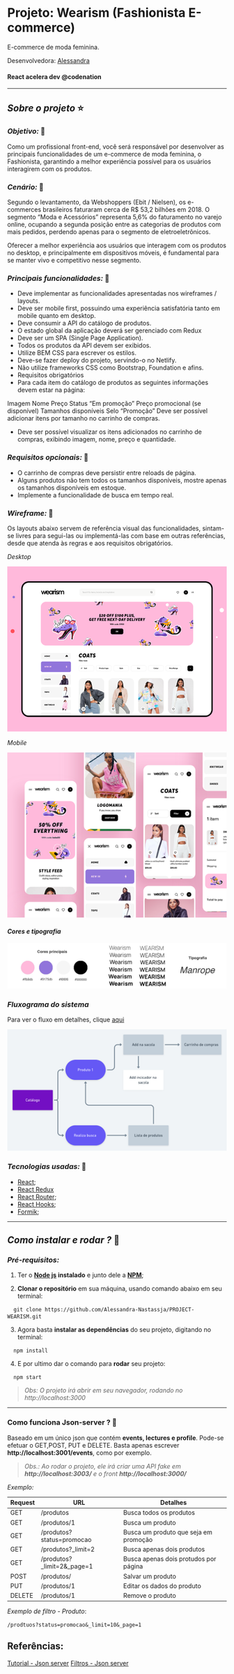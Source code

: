 # Projeto: Wearism (Fashionista E-commerce)
E-commerce de moda feminina.

Desenvolvedora:
[Alessandra](https://github.com/Alessandra-Nastassja)

#### React acelera dev @codenation 

****
## *Sobre o projeto* ⭐️

### *Objetivo:* 📌 

Como um profissional front-end, você será responsável por desenvolver as principais funcionalidades de um e-commerce de moda feminina, o Fashionista, garantindo a melhor experiência possível para os usuários interagirem com os produtos.

### *Cenário:* 📌 

Segundo o levantamento, da Webshoppers (Ebit / Nielsen), os e-commerces brasileiros faturaram cerca de R$ 53,2 bilhões em 2018. O segmento “Moda e Acessórios” representa 5,6% do faturamento no varejo online, ocupando a segunda posição entre as categorias de produtos com mais pedidos, perdendo apenas para o segmento de eletroeletrônicos.

Oferecer a melhor experiência aos usuários que interagem com os produtos no desktop, e principalmente em dispositivos móveis, é fundamental para se manter vivo e competitivo nesse segmento.

### *Principais funcionalidades:* 📌 

- Deve implementar as funcionalidades apresentadas nos wireframes / layouts.
- Deve ser mobile first, possuindo uma experiência satisfatória tanto em mobile quanto em desktop.
- Deve consumir a API do catálogo de produtos.
- O estado global da aplicação deverá ser gerenciado com Redux
- Deve ser um SPA (Single Page Application).
- Todos os produtos da API devem ser exibidos.
- Utilize BEM CSS para escrever os estilos.
- Deve-se fazer deploy do projeto, servindo-o no Netlify.
- Não utilize frameworks CSS como Bootstrap, Foundation e afins.
- Requisitos obrigatórios
- Para cada item do catálogo de produtos as seguintes informações devem estar na página:

Imagem
Nome
Preço
Status “Em promoção”
Preço promocional (se disponível)
Tamanhos disponíveis
Selo “Promoção”
Deve ser possível adicionar itens por tamanho no carrinho de compras.

- Deve ser possível visualizar os itens adicionados no carrinho de compras, exibindo imagem, nome, preço e quantidade.

### *Requisitos opcionais:* 📌 

- O carrinho de compras deve persistir entre reloads de página.
- Alguns produtos não tem todos os tamanhos disponíveis, mostre apenas os tamanhos disponíveis em estoque.
- Implemente a funcionalidade de busca em tempo real.

### *Wireframe:* 📌 

Os layouts abaixo servem de referência visual das funcionalidades, sintam-se livres para segui-las ou implementá-las com base em outras referências, desde que atenda às regras e aos requisitos obrigatórios.

*Desktop*

![](https://github.com/Alessandra-Nastassja/PROJECT-WEARISM/blob/master/wireframes/wearism_desktop.png)

*Mobile*

![](https://github.com/Alessandra-Nastassja/PROJECT-WEARISM/blob/master/wireframes/wearism_mobile.png)

#### *Cores e tipografia*

![](https://github.com/Alessandra-Nastassja/PROJECT-WEARISM/blob/master/wireframes/cores.jpg)

### *Fluxograma do sistema*

Para ver o fluxo em detalhes, clique [aqui](https://whimsical.com/KvoQMy6dBcFU7bABk6UYY2)

![](https://github.com/Alessandra-Nastassja/PROJECT-WEARISM/blob/master/wireframes/fluxo.png)

### *Tecnologias usadas:* 📌 

- [React](https://pt-br.reactjs.org/docs/getting-started.html);
- [React Redux](https://redux.js.org/introduction/getting-started)
- [React Router](https://reacttraining.com/react-router/web/guides/quick-start);
- [React Hooks](https://pt-br.reactjs.org/docs/hooks-intro.html);
- [Formik](https://jaredpalmer.com/formik/docs/api/formik);

****
## *Como instalar e rodar ?* 🚀
###  *Pré-requisitos:*
1. Ter o **[Node js](https://nodejs.org/en/) instalado** e junto dele a **[NPM](https://www.npmjs.com/)**;

2. **Clonar o repositório** em sua máquina, usando comando abaixo em seu terminal:

```
  git clone https://github.com/Alessandra-Nastassja/PROJECT-WEARISM.git
```

3. Agora basta **instalar as dependências** do seu projeto, digitando no terminal:

```
  npm install
```

4. E por ultimo dar o comando para **rodar** seu projeto:

```
  npm start
```

 > *Obs: O projeto irá abrir em seu navegador, rodando no http://localhost:3000*

 ****

 ### Como funciona Json-server ? 🚀

Baseado em um único json que contém **events, lectures e profile**. Pode-se efetuar o GET,POST, PUT e DELETE. Basta apenas escrever **http://localhost:3001/events**, como por exemplo.

> *Obs.: Ao rodar o projeto, ele irá criar uma API fake em **http://localhost:3003/** e o front **http://localhost:3000/***

*Exemplo:*

Request | URL | Detalhes
-- | -- | --
GET | /produtos | Busca todos os produtos
GET | /produtos/1 | Busca um produto
GET | /produtos?status=promocao | Busca um produto que seja em promoção
GET | /produtos?_limit=2 | Busca apenas dois produtos
GET | /produtos?_limit=2&_page=1 | Busca apenas dois protudos por página
POST | /produtos/ | Salvar um produto
PUT | /produtos/1 | Editar os dados do produto
DELETE | /produtos/1 | Remove o produto


*Exemplo de filtro - Produto*:

```
/prodtuos?status=promocao&_limit=10&_page=1
```

 ## Referências:

 [Tutorial - Json server](https://code.tutsplus.com/pt/tutorials/fake-rest-api-up-and-running-using-json-server--cms-27871)
 [Filtros - Json server](https://code.tutsplus.com/pt/tutorials/fake-rest-api-up-and-running-using-json-server--cms-27871)
